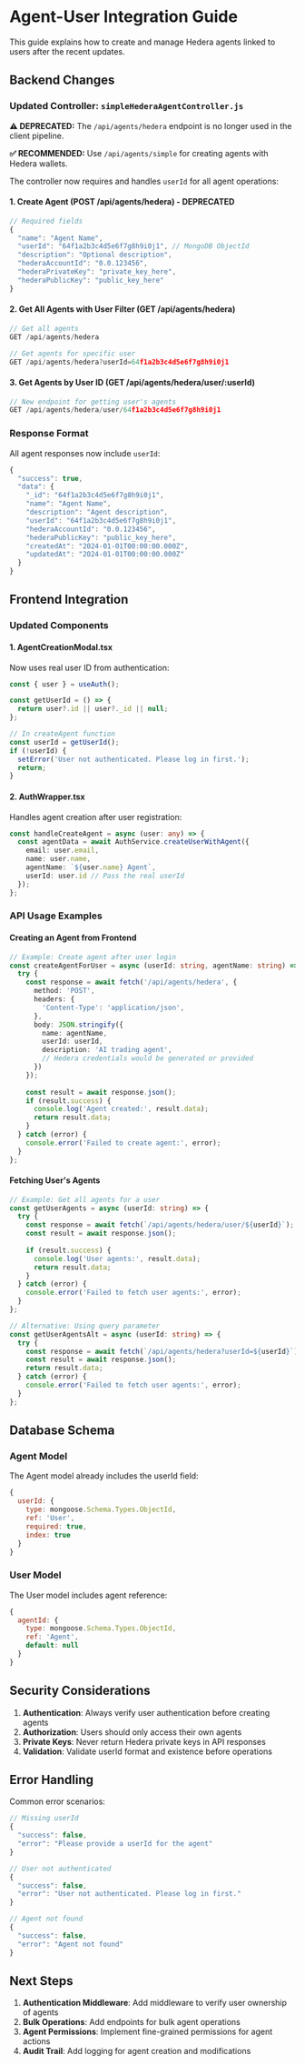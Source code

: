 # Agent-User Integration Guide

This guide explains how to create and manage Hedera agents linked to users after the recent updates.

## Backend Changes

### Updated Controller: `simpleHederaAgentController.js`

**⚠️ DEPRECATED:** The `/api/agents/hedera` endpoint is no longer used in the client pipeline. 

**✅ RECOMMENDED:** Use `/api/agents/simple` for creating agents with Hedera wallets.

The controller now requires and handles `userId` for all agent operations:

#### 1. Create Agent (POST /api/agents/hedera) - DEPRECATED
```javascript
// Required fields
{
  "name": "Agent Name",
  "userId": "64f1a2b3c4d5e6f7g8h9i0j1", // MongoDB ObjectId
  "description": "Optional description",
  "hederaAccountId": "0.0.123456",
  "hederaPrivateKey": "private_key_here",
  "hederaPublicKey": "public_key_here"
}
```

#### 2. Get All Agents with User Filter (GET /api/agents/hedera)
```javascript
// Get all agents
GET /api/agents/hedera

// Get agents for specific user
GET /api/agents/hedera?userId=64f1a2b3c4d5e6f7g8h9i0j1
```

#### 3. Get Agents by User ID (GET /api/agents/hedera/user/:userId)
```javascript
// New endpoint for getting user's agents
GET /api/agents/hedera/user/64f1a2b3c4d5e6f7g8h9i0j1
```

### Response Format
All agent responses now include `userId`:
```javascript
{
  "success": true,
  "data": {
    "_id": "64f1a2b3c4d5e6f7g8h9i0j1",
    "name": "Agent Name",
    "description": "Agent description",
    "userId": "64f1a2b3c4d5e6f7g8h9i0j1",
    "hederaAccountId": "0.0.123456",
    "hederaPublicKey": "public_key_here",
    "createdAt": "2024-01-01T00:00:00.000Z",
    "updatedAt": "2024-01-01T00:00:00.000Z"
  }
}
```

## Frontend Integration

### Updated Components

#### 1. AgentCreationModal.tsx
Now uses real user ID from authentication:
```typescript
const { user } = useAuth();

const getUserId = () => {
  return user?.id || user?._id || null;
};

// In createAgent function
const userId = getUserId();
if (!userId) {
  setError('User not authenticated. Please log in first.');
  return;
}
```

#### 2. AuthWrapper.tsx
Handles agent creation after user registration:
```typescript
const handleCreateAgent = async (user: any) => {
  const agentData = await AuthService.createUserWithAgent({
    email: user.email,
    name: user.name,
    agentName: `${user.name} Agent`,
    userId: user.id // Pass the real userId
  });
};
```

### API Usage Examples

#### Creating an Agent from Frontend
```typescript
// Example: Create agent after user login
const createAgentForUser = async (userId: string, agentName: string) => {
  try {
    const response = await fetch('/api/agents/hedera', {
      method: 'POST',
      headers: {
        'Content-Type': 'application/json',
      },
      body: JSON.stringify({
        name: agentName,
        userId: userId,
        description: 'AI trading agent',
        // Hedera credentials would be generated or provided
      })
    });
    
    const result = await response.json();
    if (result.success) {
      console.log('Agent created:', result.data);
      return result.data;
    }
  } catch (error) {
    console.error('Failed to create agent:', error);
  }
};
```

#### Fetching User's Agents
```typescript
// Example: Get all agents for a user
const getUserAgents = async (userId: string) => {
  try {
    const response = await fetch(`/api/agents/hedera/user/${userId}`);
    const result = await response.json();
    
    if (result.success) {
      console.log('User agents:', result.data);
      return result.data;
    }
  } catch (error) {
    console.error('Failed to fetch user agents:', error);
  }
};

// Alternative: Using query parameter
const getUserAgentsAlt = async (userId: string) => {
  try {
    const response = await fetch(`/api/agents/hedera?userId=${userId}`);
    const result = await response.json();
    return result.data;
  } catch (error) {
    console.error('Failed to fetch user agents:', error);
  }
};
```

## Database Schema

### Agent Model
The Agent model already includes the userId field:
```javascript
{
  userId: {
    type: mongoose.Schema.Types.ObjectId,
    ref: 'User',
    required: true,
    index: true
  }
}
```

### User Model
The User model includes agent reference:
```javascript
{
  agentId: {
    type: mongoose.Schema.Types.ObjectId,
    ref: 'Agent',
    default: null
  }
}
```

## Security Considerations

1. **Authentication**: Always verify user authentication before creating agents
2. **Authorization**: Users should only access their own agents
3. **Private Keys**: Never return Hedera private keys in API responses
4. **Validation**: Validate userId format and existence before operations

## Error Handling

Common error scenarios:
```javascript
// Missing userId
{
  "success": false,
  "error": "Please provide a userId for the agent"
}

// User not authenticated
{
  "success": false,
  "error": "User not authenticated. Please log in first."
}

// Agent not found
{
  "success": false,
  "error": "Agent not found"
}
```

## Next Steps

1. **Authentication Middleware**: Add middleware to verify user ownership of agents
2. **Bulk Operations**: Add endpoints for bulk agent operations
3. **Agent Permissions**: Implement fine-grained permissions for agent actions
4. **Audit Trail**: Add logging for agent creation and modifications